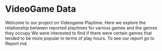 # VideoGame Data

Welcome to our project on Videogame Playtime. Here we explore the relationship between reported playtimes for various games and the genres they occupy We were interested to find if there were certain genres that tended to be more popular in terms of play hours. To see our report go to Report.md.